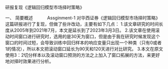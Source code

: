 ﻿研报复现《逻辑回归模型市场择时策略》一、 简要概述　　　Assginment-1 对华西证券《逻辑回归模型市场择时策略》这篇研报进行了复现，但做了些许改动，主要有如下几点：1.该文章研究的时间长度从2005年到2021年7月，本文是延长到了2023年3月3日。2.该文章在使用滚动时间窗口进行研究时，选用的是30天为窗口，但是由于我在研究时候发现这个窗口的时间过短，会导致训练中回归样本的响应变量只出现一个种类（只有0或者1的情况），所以本文把滚动窗口延长为90天和120天进行对比研究。3.本文在原文使用3：2切分样本以及滚动窗口预测的方法之上加入了窗口拓展的方法，来更好地对择时效果进行分析。